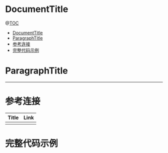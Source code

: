 # DocumentTitle

@[TOC](文章目录)

<!-- TOC -->

- [DocumentTitle](#documenttitle)
- [ParagraphTitle](#paragraphtitle)
- [参考连接](#参考连接)
- [完整代码示例](#完整代码示例)

<!-- /TOC -->

# ParagraphTitle

---

# 参考连接

| Title | Link |
| ----- | ---- |
|       | []() |

# 完整代码示例

[]()
